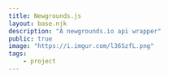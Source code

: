 ```yaml
---
title: Newgrounds.js
layout: base.njk
description: "A newgrounds.io api wrapper"
public: true
image: "https://i.imgur.com/l36SzfL.png"
tags:
    - project
---
```

